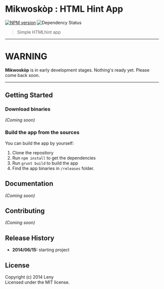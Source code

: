 # Mikwoskòp : HTML Hint App

[![NPM version](http://img.shields.io/npm/v/htmlhint-app.svg)](https://www.npmjs.org/package/htmlhint-app) 
![Dependency Status](https://david-dm.org/mikwoskop/htmlhint-app.svg)

> Simple HTMLhint app

* * *

# WARNING

**Mikwoskòp** is in early development stages. Nothing's ready yet. Please come back soon.

* * *

## Getting Started

### Download binaries

_(Coming soon)_

### Build the app from the sources

You can build the app by yourself:

1. Clone the repository
2. Run `npm install` to get the dependencies
3. Run `grunt build` to build the app
4. Find the app binaries in `/releases` folder.

## Documentation

_(Coming soon)_

## Contributing

_(Coming soon)_

## Release History

* **2014/06/15:** starting project

## License
Copyright (c) 2014 Leny  
Licensed under the MIT license.
